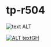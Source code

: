 # tp-r504
![text ALT](https://github.com/CanuAntoine/tp-r504/actions/workflows/pytest.yml/badge.svg)

[![ALT textGH](https://github.com/CanuAntoine/tp-r504/actions/workflows/pytest.yml/badge.svg)](https://github.com/CanuAntoine/tp-r504/actions)